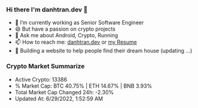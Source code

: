 ### Hi there I'm danhtran.dev 👋

- 🔭 I’m currently working as Senior Software Engineer
- 😄 But have a passion on crypto projects
- 💬 Ask me about Android, Crypto, Running 
- 📫 How to reach me: <a href="https://danhtran.dev" target="_blank">danhtran.dev</a> or <a href="Developer-Resume.pdf" target="_blank">my Resume</a>
- 🌱 Building a website to help people find their dream house (updating ...)

### Crypto Market Summarize
- Active Crypto: 13386
- % Market Cap: BTC 40.75% | ETH 14.67% | BNB 3.93%
- Total Market Cap Changed 24h: -2.30%
- Updated At: 6/29/2022, 1:52:59 AM
